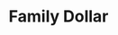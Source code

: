 ---
title: "Family Dollar"
url: /indianapolis/family-dollar-west-washington-street-2/
shop: Kramladen
---